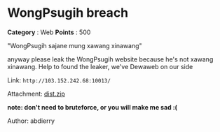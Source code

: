 # WongPsugih breach

**Category** : Web
**Points** : 500

"WongPsugih sajane mung xawang xinawang"
anyway please leak the WongPsugih website because he's not xawang xinawang. Help to found the leaker, we've Dewaweb on our side

Link: `http://103.152.242.68:10013/`
Attachment: [dist.zip](https://drive.google.com/file/d/1bIWEa7Mk4gF-vYBByIPCXbGoo5eUHlCT/view?usp=sharing)

**note: don't need to bruteforce, or you will make me sad :(**

Author: abdierry



